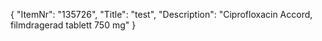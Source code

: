 {
  "ItemNr": "135726",
  "Title": "test",
  "Description": "Ciprofloxacin Accord, filmdragerad tablett 750 mg"
}